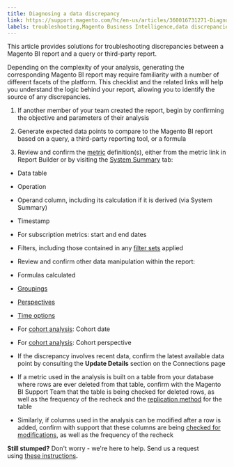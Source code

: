 ```yaml
---
title: Diagnosing a data discrepancy
link: https://support.magento.com/hc/en-us/articles/360016731271-Diagnosing-a-data-discrepancy
labels: troubleshooting,Magento Business Intelligence,data discrepancies
---
```


This article provides solutions for troubleshooting discrepancies between a Magento BI report and a query or third-party report.

Depending on the complexity of your analysis, generating the corresponding Magento BI report may require familiarity with a number of different facets of the platform. This checklist and the related links will help you understand the logic behind your report, allowing you to identify the source of any discrepancies.

1. If another member of your team created the report, begin by confirming the objective and parameters of their analysis

1. Generate expected data points to compare to the Magento BI report based on a query, a third-party reporting tool, or a formula

1. Review and confirm the [metric](https://support.magento.com/hc/en-us/articles/360016504592-Create-metrics) definition(s), either from the metric link in Report Builder or by visiting the [System Summary](https://support.magento.com/hc/en-us/articles/360016730971-Understand-View-definitions-of-metrics-filters-columns-and-column-references-in-the-System-Summary) tab:

* Data table

* Operation

* Operand column, including its calculation if it is derived (via System Summary)

* Timestamp

* For subscription metrics: start and end dates

* Filters, including those contained in any [filter sets](https://support.magento.com/hc/en-us/articles/360016505492-Create-filter-sets) applied

* Review and confirm other data manipulation within the report:

* Formulas calculated

* [Groupings](https://support.magento.com/hc/en-us/articles/360016730831-Create-analyses-using-the-Report-Builder#groupsegment)

* [Perspectives](https://support.magento.com/hc/en-us/articles/360016730831-Create-analyses-using-the-Report-Builder#filtersperspectivetime)

* [Time options](https://support.magento.com/hc/en-us/articles/360016730831-Create-analyses-using-the-Report-Builder#settime)

* For [cohort analysis](https://support.magento.com/hc/en-us/articles/360016504632-Create-cohort-analysis): Cohort date

* For [cohort analysis](https://support.magento.com/hc/en-us/articles/360016504632-Create-cohort-analysis): Cohort perspective

* If the discrepancy involves recent data, confirm the latest available data point by consulting the **Update Details** section on the Connections page

* If a metric used in the analysis is built on a table from your database where rows are ever deleted from that table, confirm with the Magento BI Support Team that the table is being checked for deleted rows, as well as the frequency of the recheck and the [replication method](https://support.magento.com/hc/en-us/articles/360016731631-Best-practice-Optimizing-your-database-for-analysis) for the table

* Similarly, if columns used in the analysis can be modified after a row is added, confirm with support that these columns are being [checked for modifications](https://support.magento.com/hc/en-us/articles/360016506452-Configuring-data-rechecks), as well as the frequency of the recheck

**Still stumped?** Don't worry - we're here to help. Send us a request using [these instructions](https://support.magento.com/hc/en-us/articles/360016505312)**.**

